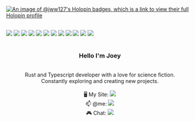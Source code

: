 [![An image of @jww127's Holopin badges, which is a link to view their full Holopin profile](https://holopin.me/jww127)](https://holopin.io/@jww127)
 <div align="center">
<!-- <img src="https://res.cloudinary.com/dpc3zrcvs/image/upload/v1683723888/jwwholo_sid1vd.png" alt="jww127 holopin header image"/> -->
 <!-- <img src="./images/jww127.gif"> -->
</div>

<br/>


 
<div align="center>
<img src="https://img.shields.io/badge/next%20js-000000?style=for-the-badge&logo=nextdotjs&logoColor=white"> <img src="https://img.shields.io/badge/npm-CB3837?style=for-the-badge&logo=npm&logoColor=white"> <img src="https://img.shields.io/badge/TypeScript-007ACC?style=for-the-badge&logo=typescript&logoColor=white"> <img src="https://img.shields.io/badge/Rust-black?style=for-the-badge&logo=rust&logoColor=#E57324"> <img src="https://img.shields.io/badge/React-20232A?style=for-the-badge&logo=react&logoColor=61DAFB"> <img src="https://img.shields.io/badge/NeoVim-%2357A143.svg?&style=for-the-badge&logo=neovim&logoColor=white"> <img src="https://img.shields.io/badge/Linux-FCC624?style=for-the-badge&logo=linux&logoColor=black"> <img src="https://img.shields.io/badge/Tailwind_CSS-38B2AC?style=for-the-badge&logo=tailwind-css&logoColor=white"> <img src="https://img.shields.io/badge/Vite-B73BFE?style=for-the-badge&logo=vite&logoColor=FFD62E"> <img src="https://img.shields.io/badge/SQLite-07405E?style=for-the-badge&logo=sqlite&logoColor=white"> <img src="https://img.shields.io/badge/Supabase-181818?style=for-the-badge&logo=supabase&logoColor=white"> <img src="https://img.shields.io/badge/Astro-0C1222?style=for-the-badge&logo=astro&logoColor=FDFDFE"> <img src="https://img.shields.io/badge/Node%20js-339933?style=for-the-badge&logo=nodedotjs&logoColor=white">
</div>

<br/>
 <div align="center">
 <h3> Hello I'm Joey </h3>
 <br/>
 Rust and Typescript developer with a love for science fiction. <br/>
 Constantly exploring and creating new projects. <br/>
 <br/>
🖥️ My Site: <a href="https://joseph27.dev"><img src="https://img.shields.io/badge/Portfolio-255E63?style=for-the-badge&logo=About.me&logoColor=white"></a> <br/>
📫 @me: <a href="https://twitter.com/_supercooljoey"><img src=https://img.shields.io/badge/Twitter-1DA1F2?style=for-the-badge&logo=twitter&logoColor=white></a> <br/>
🎮 Chat: <a href="https://discordapp.com/users/1112861708336238623"><img src="https://img.shields.io/badge/Discord-5865F2?style=for-the-badge&logo=discord&logoColor=white"></a> <br/>
</div>
<br/>

